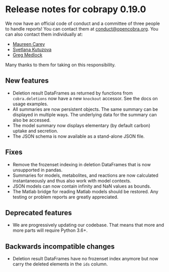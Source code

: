 # Release notes for cobrapy 0.19.0

We now have an official code of conduct and a committee of three people to handle
reports! You can contact them at [conduct@opencobra.org](mailto:conduct@opencobra.org).
You can also contact them individually at:

* [Maureen Carey](mailto:MAC9JC@virginia.edu)
* [Svetlana Kutuzova](mailto:svegal@biosustain.dtu.dk)
* [Greg Medlock](mailto:GLM5UH@virginia.edu)

Many thanks to them for taking on this responsibility.

## New features

- Deletion result DataFrames as returned by functions from `cobra.deletions`
  now have a new `knockout` accessor. See the docs on usage examples.
- All summaries are now persistent objects. The same summary can be displayed in
  multiple ways. The underlying data for the summary can also be accessed.
- The model summary now displays elementary (by default carbon) uptake and secretion.
- The JSON schema is now available as a stand-alone JSON file.

## Fixes

- Remove the frozenset indexing in deletion DataFrames that is now unsupported
  in pandas.
- Summaries for models, metabolites, and reactions are now calculated instantaneously
  and thus also work with model contexts.
- JSON models can now contain infinity and NaN values as bounds.
- The Matlab bridge for reading Matlab models should be restored. Any testing or
 problem reports are greatly appreciated.

## Deprecated features

- We are progressively updating our codebase. That means that more and more parts will
  require Python 3.6+.

## Backwards incompatible changes

- Deletion result DataFrames have no frozenset index anymore but now carry the
  deleted elements in the `ids` column.
